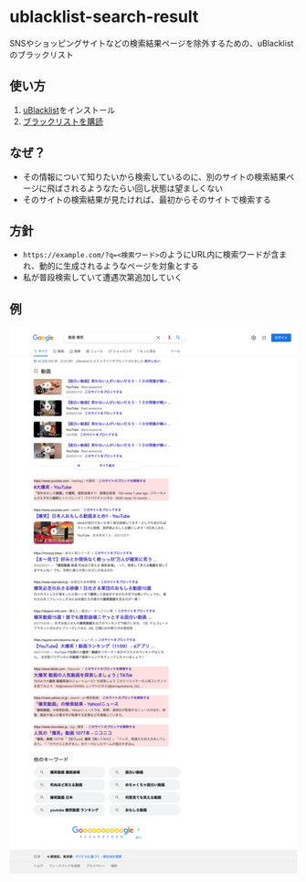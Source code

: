 # ublacklist-search-result

SNSやショッピングサイトなどの検索結果ページを除外するための、uBlacklistのブラックリスト

## 使い方

1. [uBlacklist](https://iorate.github.io/ublacklist/)をインストール
2. [ブラックリストを購読](
https://iorate.github.io/ublacklist/subscribe?name=ublacklist-search-result&url=https%3A%2F%2Fraw.githubusercontent.com%2Fmunierujp%2Fublacklist-search-result%2Fmaster%2Fblacklist.txt)

## なぜ？

- その情報について知りたいから検索しているのに、別のサイトの検索結果ページに飛ばされるようなたらい回し状態は望ましくない
- そのサイトの検索結果が見たければ、最初からそのサイトで検索する

## 方針

- `https://example.com/?q=<検索ワード>`のようにURL内に検索ワードが含まれ、動的に生成されるようなページを対象とする
- 私が普段検索していて遭遇次第追加していく

## 例

![example.png](docs/example.png)
